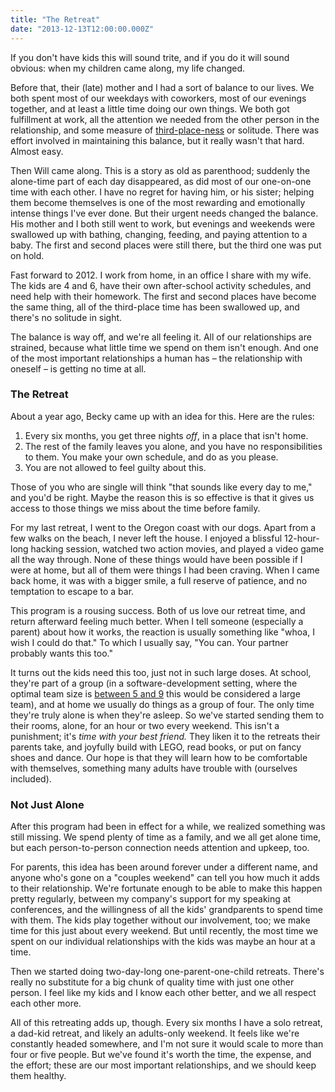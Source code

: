 ```yaml
---
title: "The Retreat"
date: "2013-12-13T12:00:00.000Z"
---
```


If you don't have kids this will sound trite, and if you do it will sound obvious: when my children came along, my life changed.

Before that, their (late) mother and I had a sort of balance to our lives.
We both spent most of our weekdays with coworkers, most of our evenings together, and at least a little time doing our own things.
We both got fulfillment at work, all the attention we needed from the other person in the relationship, and some measure of [third-place-ness](http://en.wikipedia.org/wiki/Third_place) or solitude.
There was effort involved in maintaining this balance, but it really wasn't that hard.
Almost easy.

Then Will came along.
This is a story as old as parenthood; suddenly the alone-time part of each day disappeared, as did most of our one-on-one time with each other.
I have no regret for having him, or his sister; helping them become themselves is one of the most rewarding and emotionally intense things I've ever done.
But their urgent needs changed the balance.
His mother and I both still went to work, but evenings and weekends were swallowed up with bathing, changing, feeding, and paying attention to a baby.
The first and second places were still there, but the third one was put on hold.

Fast forward to 2012.
I work from home, in an office I share with my wife.
The kids are 4 and 6, have their own after-school activity schedules, and need help with their homework.
The first and second places have become the same thing, all of the third-place time has been swallowed up, and there's no solitude in sight.

The balance is way off, and we're all feeling it.
All of our relationships are strained, because what little time we spend on them isn't enough.
And one of the most important relationships a human has – the relationship with oneself – is getting no time at all.

### The Retreat

About a year ago, Becky came up with an idea for this.
Here are the rules:

1. Every six months, you get three nights _off_, in a place that isn't home.
2. The rest of the family leaves you alone, and you have no responsibilities to them.
   You make your own schedule, and do as you please.
3. You are not allowed to feel guilty about this.

Those of you who are single will think "that sounds like every day to me," and you'd be right.
Maybe the reason this is so effective is that it gives us access to those things we miss about the time before family.

For my last retreat, I went to the Oregon coast with our dogs.
Apart from a few walks on the beach, I never left the house.
I enjoyed a blissful 12-hour-long hacking session, watched two action movies, and played a video game all the way through.
None of these things would have been possible if I were at home, but all of them were things I had been craving.
When I came back home, it was with a bigger smile, a full reserve of patience, and no temptation to escape to a bar.

This program is a rousing success.
Both of us love our retreat time, and return afterward feeling much better.
When I tell someone (especially a parent) about how it works, the reaction is usually something like "whoa, I wish I could do that."
To which I usually say, "You can. Your partner probably wants this too."

It turns out the kids need this too, just not in such large doses.
At school, they're part of a group (in a software-development setting, where the optimal team size is [between 5 and 9](http://stackoverflow.com/questions/872103/what-is-the-optimal-size-of-a-software-development-team) this would be considered a large team), and at home we usually do things as a group of four.
The only time they're truly alone is when they're asleep.
So we've started sending them to their rooms, alone, for an hour or two every weekend.
This isn't a punishment; it's _time with your best friend._
They liken it to the retreats their parents take, and joyfully build with LEGO, read books, or put on fancy shoes and dance.
Our hope is that they will learn how to be comfortable with themselves, something many adults have trouble with (ourselves included).

### Not Just Alone

After this program had been in effect for a while, we realized something was still missing.
We spend plenty of time as a family, and we all get alone time, but each person-to-person connection needs attention and upkeep, too.

For parents, this idea has been around forever under a different name, and anyone who's gone on a "couples weekend" can tell you how much it adds to their relationship.
We're fortunate enough to be able to make this happen pretty regularly, between my company's support for my speaking at conferences, and the willingness of all the kids' grandparents to spend time with them.
The kids play together without our involvement, too; we make time for this just about every weekend.
But until recently, the most time we spent on our individual relationships with the kids was maybe an hour at a time.

Then we started doing two-day-long one-parent-one-child retreats.
There's really no substitute for a big chunk of quality time with just one other person.
I feel like my kids and I know each other better, and we all respect each other more.

All of this retreating adds up, though.
Every six months I have a solo retreat, a dad-kid retreat, and likely an adults-only weekend.
It feels like we're constantly headed somewhere, and I'm not sure it would scale to more than four or five people.
But we've found it's worth the time, the expense, and the effort; these are our most important relationships, and we should keep them healthy.
